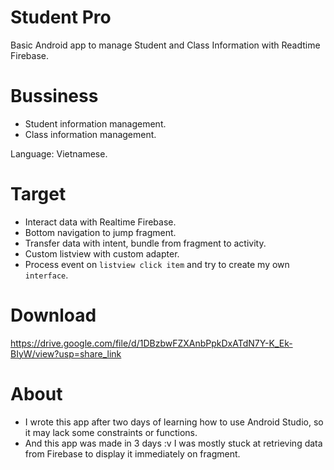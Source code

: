 # Student Pro

Basic Android app to manage Student and Class Information with Readtime Firebase.

# Bussiness

- Student information management.
- Class information management.

Language: Vietnamese.

# Target

- Interact data with Realtime Firebase.
- Bottom navigation to jump fragment.
- Transfer data with intent, bundle from fragment to activity.
- Custom listview with custom adapter.
- Process event on `listview click item` and try to create my own `interface`.

# Download

https://drive.google.com/file/d/1DBzbwFZXAnbPpkDxATdN7Y-K_Ek-BIyW/view?usp=share_link

# About

- I wrote this app after two days of learning how to use Android Studio, so it may lack some constraints or functions.
- And this app was made in 3 days :v I was mostly stuck at retrieving data from Firebase to display it immediately on fragment.
